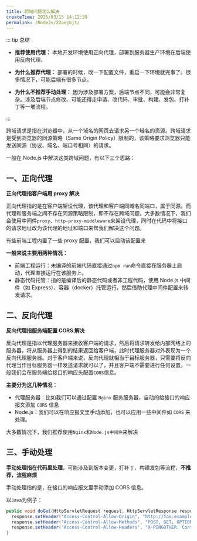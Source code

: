 ```yaml
---
title: 跨域问题怎么解决
createTime: 2025/03/15 14:12:39
permalink: /NodeJs/22aejbjt/
---
```


::: tip 总结

- **推荐使用代理：** 本地开发环境使用正向代理，部署到服务器生产环境在后端使用反向代理。

- **为什么推荐代理：** 部署的时候，改一下配置文件，重启一下环境就完事了。很多情况下，可能后端有很多节点。

- **为什么不推荐手动处理：** 因为涉及部署方案，后端节点不同，可能会非常复杂。涉及后端节点修改、可能还得走申请、改代码、审批、构建、发包、打补丁等一堆流程。

:::

跨域请求是指在浏览器中，从一个域名的网页去请求另一个域名的资源。跨域请求是受到浏览器的同源策略（Same Origin Policy）限制的，该策略要求浏览器只能发送同源（协议、域名、端口号相同）的请求。

一般在 Node.js 中解决这类跨域问题，有以下三个思路：

## 一、正向代理

**正向代理指客户端用 proxy 解决**

正向代理指的是在客户端架设代理，该代理和客户端同域名同端口，属于同源。而代理和服务端之间不存在同源策略限制，即不存在跨域问题。大多数情况下，我们会使用中间件`proxy`、`http-proxy-middleware`来架设代理，同时在代码中将接口的请求地址改为该代理的地址和端口来帮我们解决这个问题。

有些前端工程内置了一些 proxy 配置，我们可以启动该配置来

**一般来说主要用两种情况：**

- 前端工程运行：未编译的前端代码直接通过`npm run`命令直接在服务器上启动，代理直接运行在该服务上。
- 静态代码托管：指的是编译后的静态代码或者非工程代码，使用 Node.js 中间件（如 Express）、容器（docker）托管运行，然后借助代理中间件配置来转发请求。

## 二、反向代理

**反向代理指服务端配置 CORS 解决**

反向代理是指以代理服务器来接收客户端的请求，然后将请求转发给内部网络上的服务器，将从服务器上得到的结果返回给客户端，此时代理服务器对外表现为一个反向代理服务器。对于客户端来说，反向代理就相当于目标服务器，只需要将反向代理当作目标服务器一样发送请求就可以了，并且客户端不需要进行任何设置。一般我们会在服务端给接口的响应头配置`CORS`信息。

**主要分为这几种情况：**

- 代理服务器：比如我们可以通过配置 `Nginx` 服务服务器，自动的给接口的响应报文添加 `CORS` 信息
- Node.js：我们可以在响应报文里手动添加，也可以应用一些中间件如 `CORS` 来处理。

大多数情况下，我们推荐使用`Nginx`和`Node.js中间件`来解决

## 三、手动处理

**手动处理指在代码里处理**，可能涉及到版本变更，打补丁、构建发包等流程，**不推荐，流程麻烦**

手动处理指的是，在接口的响应报文里手动添加 CORS 信息。

以`Java`为例子：

```java
public void doGet(HttpServletRequest request, HttpServletResponse response) throws ServletException, IOException {
  response.setHeader("Access-Control-Allow-Origin", "http://foo.example");
  response.setHeader("Access-Control-Allow-Methods", "POST, GET, OPTIONS");
  response.setHeader("Access-Control-Allow-Headers", "X-PINGOTHER, Content-Type");
}
```
